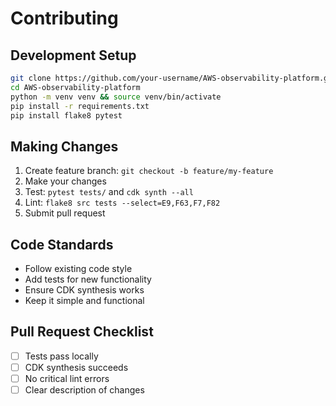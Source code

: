 # Contributing

## Development Setup

```bash
git clone https://github.com/your-username/AWS-observability-platform.git
cd AWS-observability-platform
python -m venv venv && source venv/bin/activate
pip install -r requirements.txt
pip install flake8 pytest
```

## Making Changes

1. Create feature branch: `git checkout -b feature/my-feature`
2. Make your changes
3. Test: `pytest tests/` and `cdk synth --all`
4. Lint: `flake8 src tests --select=E9,F63,F7,F82`
5. Submit pull request

## Code Standards

- Follow existing code style
- Add tests for new functionality
- Ensure CDK synthesis works
- Keep it simple and functional

## Pull Request Checklist

- [ ] Tests pass locally
- [ ] CDK synthesis succeeds
- [ ] No critical lint errors
- [ ] Clear description of changes